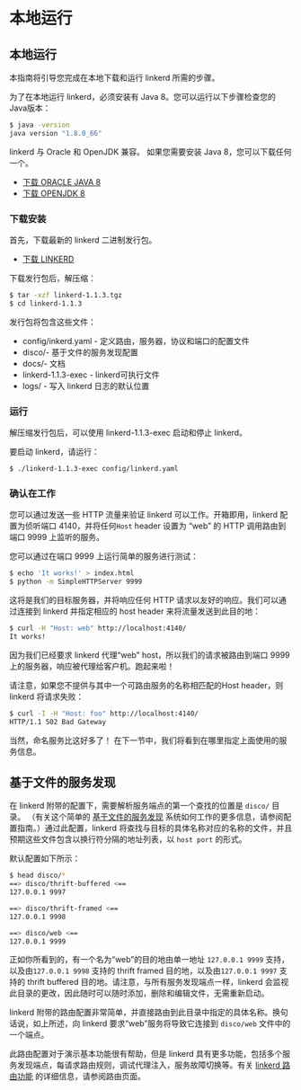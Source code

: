 # 本地运行

## 本地运行

本指南将引导您完成在本地下载和运行 linkerd 所需的步骤。

为了在本地运行 linkerd，必须安装有 Java 8。您可以运行以下步骤检查您的Java版本：

```bash
$ java -version
java version "1.8.0_66"
```

linkerd 与 Oracle 和 OpenJDK 兼容。 如果您需要安装 Java 8，您可以下载任何一个。

- [下载 ORACLE JAVA 8](http://www.oracle.com/technetwork/java/javase/downloads/jdk8-downloads-2133151.html)
- [下载 OPENJDK 8](http://openjdk.java.net/install/)

### 下载安装

首先，下载最新的 linkerd 二进制发行包。

- [下载 LINKERD](https://github.com/linkerd/linkerd/releases)

下载发行包后，解压缩：

```bash
$ tar -xzf linkerd-1.1.3.tgz
$ cd linkerd-1.1.3
```

发行包将包含这些文件：

- config/inkerd.yaml - 定义路由，服务器，协议和端口的配置文件
- disco/- 基于文件的服务发现配置
- docs/- 文档
- linkerd-1.1.3-exec - linkerd可执行文件
- logs/ - 写入 linkerd 日志的默认位置

### 运行

解压缩发行包后，可以使用 linkerd-1.1.3-exec 启动和停止 linkerd。

要启动 linkerd，请运行：

```bash
$ ./linkerd-1.1.3-exec config/linkerd.yaml
```

### 确认在工作

您可以通过发送一些 HTTP 流量来验证 linkerd 可以工作。开箱即用，linkerd 配置为侦听端口 4140，并将任何`Host` header 设置为 “web” 的 HTTP 调用路由到端口 9999 上监听的服务。

您可以通过在端口 9999 上运行简单的服务进行测试：

```bash
$ echo 'It works!' > index.html
$ python -m SimpleHTTPServer 9999
```

这将是我们的目标服务器，并将响应任何 HTTP 请求以友好的响应。我们可以通过连接到 linkerd 并指定相应的 host header 来将流量发送到此目的地：

```bash
$ curl -H "Host: web" http://localhost:4140/
It works!
```

因为我们已经要求 linkerd 代理“web” host，所以我们的请求被路由到端口 9999 上的服务器，响应被代理给客户机。跑起来啦！

请注意，如果您不提供与其中一个可路由服务的名称相匹配的Host header，则 linkerd 将请求失败：

```bash
$ curl -I -H "Host: foo" http://localhost:4140/
HTTP/1.1 502 Bad Gateway
```

当然，命名服务比这好多了！ 在下一节中，我们将看到在哪里指定上面使用的服务信息。

## 基于文件的服务发现

在 linkerd 附带的配置下，需要解析服务端点的第一个查找的位置是 `disco/` 目录。 （有关这个简单的 [基于文件的服务发现](https://linkerd.io/config/1.1.3/linkerd#file-based-service-discovery) 系统如何工作的更多信息，请参阅配置指南。）通过此配置，linkerd 将查找与目标的具体名称对应的名称的文件，并且预期这些文件包含以换行符分隔的地址列表，以 `host port` 的形式。

默认配置如下所示：

```bash
$ head disco/*
==> disco/thrift-buffered <==
127.0.0.1 9997

==> disco/thrift-framed <==
127.0.0.1 9998

==> disco/web <==
127.0.0.1 9999
```

正如你所看到的，有一个名为“web”的目的地由单一地址 `127.0.0.1 9999` 支持，以及由`127.0.0.1 9998` 支持的 thrift framed 目的地，以及由`127.0.0.1 9997` 支持的 thrift buffered 目的地。请注意，与所有服务发现端点一样，linkerd 会监视此目录的更改，因此随时可以随时添加，删除和编辑文件，无需重新启动。

linkerd 附带的路由配置非常简单，并直接路由到此目录中指定的具体名称。换句话说，如上所述，向 linkerd  要求“web”服务将导致它连接到 `disco/web` 文件中的一个端点。

此路由配置对于演示基本功能很有帮助，但是 linkerd 具有更多功能，包括多个服务发现端点，每请求路由规则，调试代理注入，服务故障切换等。有关 [linkerd 路由功能](../advanced/routing.md) 的详细信息，请参阅路由页面。
